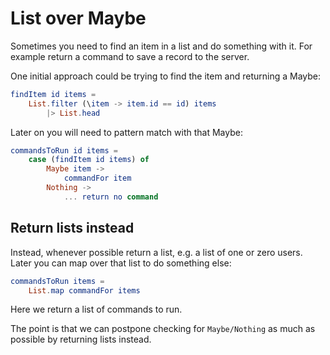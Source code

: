 # List over Maybe

Sometimes you need to find an item in a list and do something with it. For example return a command to save a record to the server.

One initial approach could be trying to find the item and returning a Maybe:

```elm
findItem id items =
    List.filter (\item -> item.id == id) items
        |> List.head
```

Later on you will need to pattern match with that Maybe:

```elm
commandsToRun id items =
    case (findItem id items) of
        Maybe item ->
            commandFor item
        Nothing ->
            ... return no command
```

## Return lists instead

Instead, whenever possible return a list, e.g. a list of one or zero users. Later you can map over that list to do something else:

```elm
commandsToRun items =
    List.map commandFor items
```

Here we return a list of commands to run.

The point is that we can postpone checking for `Maybe/Nothing` as much as possible by returning lists instead.
